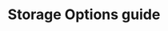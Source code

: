 ---
pcx_content_type: navigation
title: Storage Options guide

external_link: /workers/platform/storage-options/
weight: 3
_build:
  publishResources: false
  render: never
---